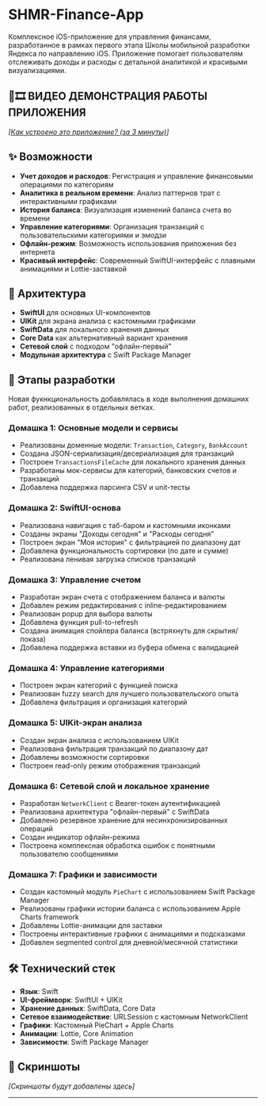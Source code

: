 # SHMR-Finance-App
Комплексное iOS-приложение для управления финансами, разработанное в рамках первого этапа Школы мобильной разработки Яндекса по направлению iOS. 
Приложение помогает пользователям отслеживать доходы и расходы с детальной аналитикой и красивыми визуализациями.

## 🎥🎞 ВИДЕО ДЕМОНСТРАЦИЯ РАБОТЫ ПРИЛОЖЕНИЯ

*[[Как устроено это приложение? (за 3 минуты)](https://youtu.be/qEohMVquILo)]*


## ✨ Возможности

- **Учет доходов и расходов**: Регистрация и управление финансовыми операциями по категориям
- **Аналитика в реальном времени**: Анализ паттернов трат с интерактивными графиками
- **История баланса**: Визуализация изменений баланса счета во времени
- **Управление категориями**: Организация транзакций с пользовательскими категориями и эмодзи
- **Офлайн-режим**: Возможность использования приложения без интернета
- **Красивый интерфейс**: Современный SwiftUI-интерфейс с плавными анимациями и Lottie-заставкой

## 🧱 Архитектура

- **SwiftUI** для основных UI-компонентов
- **UIKit** для экрана анализа с кастомными графиками
- **SwiftData** для локального хранения данных
- **Core Data** как альтернативный вариант хранения
- **Сетевой слой** с подходом "офлайн-первый"
- **Модульная архитектура** с Swift Package Manager

## 📑 Этапы разработки
Новая фукнкциональность добавлялась в ходе выполнения домашних работ, реализованных в отдельных ветках.


### Домашка 1: Основные модели и сервисы
- Реализованы доменные модели: `Transaction`, `Category`, `BankAccount`
- Создана JSON-сериализация/десериализация для транзакций
- Построен `TransactionsFileCache` для локального хранения данных
- Разработаны мок-сервисы для категорий, банковских счетов и транзакций
- Добавлена поддержка парсинга CSV и unit-тесты

### Домашка 2: SwiftUI-основа
- Реализована навигация с таб-баром и кастомными иконками
- Созданы экраны "Доходы сегодня" и "Расходы сегодня"
- Построен экран "Моя история" с фильтрацией по диапазону дат
- Добавлена функциональность сортировки (по дате и сумме)
- Реализована ленивая загрузка списков транзакций

### Домашка 3: Управление счетом
- Разработан экран счета с отображением баланса и валюты
- Добавлен режим редактирования с inline-редактированием
- Реализован popup для выбора валюты
- Добавлена функция pull-to-refresh
- Создана анимация спойлера баланса (встряхнуть для скрытия/показа)
- Добавлена поддержка вставки из буфера обмена с валидацией

### Домашка 4: Управление категориями
- Построен экран категорий с функцией поиска
- Реализован fuzzy search для лучшего пользовательского опыта
- Добавлена фильтрация и организация категорий

### Домашка 5: UIKit-экран анализа
- Создан экран анализа с использованием UIKit
- Реализована фильтрация транзакций по диапазону дат
- Добавлены возможности сортировки
- Построен read-only режим отображения транзакций

### Домашка 6: Сетевой слой и локальное хранение
- Разработан `NetworkClient` с Bearer-токен аутентификацией
- Реализована архитектура "офлайн-первый" с SwiftData
- Добавлено резервное хранение для несинхронизированных операций
- Создан индикатор офлайн-режима
- Построена комплексная обработка ошибок с понятными пользователю сообщениями

### Домашка 7: Графики и зависимости
- Создан кастомный модуль `PieChart` с использованием Swift Package Manager
- Реализованы графики истории баланса с использованием Apple Charts framework
- Добавлены Lottie-анимации для заставки
- Построены интерактивные графики с анимациями и подсказками
- Добавлен segmented control для дневной/месячной статистики

## 🛠️ Технический стек

- **Язык**: Swift
- **UI-фреймворк**: SwiftUI + UIKit
- **Хранение данных**: SwiftData, Core Data
- **Сетевое взаимодействие**: URLSession с кастомным NetworkClient
- **Графики**: Кастомный PieChart + Apple Charts
- **Анимации**: Lottie, Core Animation
- **Зависимости**: Swift Package Manager

## 📸 Скриншоты

*[Скриншоты будут добавлены здесь]*

---
